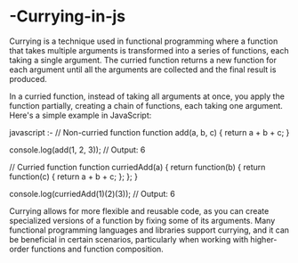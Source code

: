 # -Currying-in-js

Currying is a technique used in functional programming where a function that takes multiple arguments is transformed into a series of functions, each taking a single argument. The curried function returns a new function for each argument until all the arguments are collected and the final result is produced.

In a curried function, instead of taking all arguments at once, you apply the function partially, creating a chain of functions, each taking one argument. Here's a simple example in JavaScript:

javascript :- 
// Non-curried function
function add(a, b, c) {
  return a + b + c;
}

console.log(add(1, 2, 3)); // Output: 6

// Curried function
function curriedAdd(a) {
  return function(b) {
    return function(c) {
      return a + b + c;
    };
  };
}

console.log(curriedAdd(1)(2)(3)); // Output: 6

Currying allows for more flexible and reusable code, as you can create specialized versions of a function by fixing some of its arguments. Many functional programming languages and libraries support currying, and it can be beneficial in certain scenarios, particularly when working with higher-order functions and function composition.
